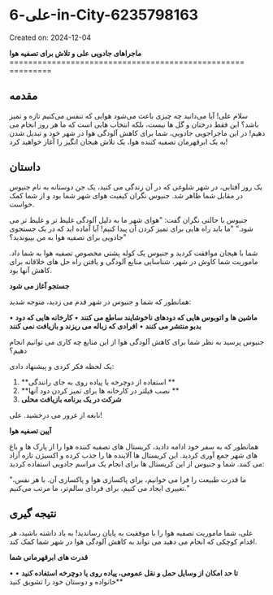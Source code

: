 # علی-6-in-City-6235798163

Created on: 2024-12-04

**ماجراهای جادویی علی و تلاش برای تصفیه هوا**
================================================== =========

**مقدمه**
---------------

سلام علی! آیا می‌دانید چه چیزی باعث می‌شود هوایی که تنفس می‌کنیم تازه و تمیز باشد؟ این فقط درختان و گل ها نیست، بلکه انتخاب هایی است که ما هر روز انجام می دهیم! در این ماجراجویی جادویی، شما برای کاهش آلودگی هوا در شهر خود و تبدیل شدن به یک ابرقهرمان تصفیه کننده هوا، یک تلاش هیجان انگیز را آغاز خواهید کرد!

**داستان**
----------

یک روز آفتابی، در شهر شلوغی که در آن زندگی می کنید، یک جن دوستانه به نام جنیوس در مقابل شما ظاهر شد. جنیوس نگران کیفیت هوای شهر شما بود و از شما کمک خواست.

جنیوس با حالتی نگران گفت: "هوای شهر ما به دلیل آلودگی غلیظ تر و غلیظ تر می شود." "ما باید راه هایی برای تمیز کردن آن پیدا کنیم! آیا آماده اید که در یک جستجوی جادویی برای تصفیه هوا به من بپیوندید؟"

شما با هیجان موافقت کردید و جنیوس یک کوله پشتی مخصوص تصفیه هوا به شما داد. ماموریت شما کاوش در شهر، شناسایی منابع آلودگی و یافتن راه حل های خلاقانه برای کاهش آنها بود.

**جستجو آغاز می شود**

همانطور که شما و جنیوس در شهر قدم می زدید، متوجه شدید:

• **ماشین ها و اتوبوس هایی که دودهای ناخوشایند ساطع می کنند**
• **کارخانه هایی که دود بدبو منتشر می کنند**
• **افرادی که زباله می ریزند و بازیافت نمی کنند**

جنیوس پرسید به نظر شما برای کاهش آلودگی هوا از این منابع چه کاری می توانیم انجام دهیم؟

یک لحظه فکر کردی و پیشنهاد دادی:

1. **استفاده از دوچرخه یا پیاده روی به جای رانندگی **
2. **نصب فیلتر در کارخانه ها برای تمیز کردن دود آنها **
3. **شرکت در یک برنامه بازیافت محلی**

نابغه از غرور می درخشید. علی!

**آیین تصفیه هوا**

همانطور که به سفر خود ادامه دادید، کریستال های تصفیه کننده هوا را از پارک ها و باغ های شهر جمع آوری کردید. این کریستال ها آلاینده ها را جذب کرده و اکسیژن تازه آزاد می کنند. شما و جنیوس از این کریستال ها برای انجام یک مراسم جادویی استفاده کردید:

"ما قدرت طبیعت را فرا می خوانیم،
برای پاکسازی هوا و پاکسازی آن.
با هر نفس، تغییری ایجاد می کنیم،
برای فردای سالم‌تر، ما مرتب می‌کنیم."

**نتیجه گیری**
----------

علی، شما ماموریت تصفیه هوا را با موفقیت به پایان رساندید! به یاد داشته باشید، هر اقدام کوچکی که انجام می دهید می تواند به کاهش آلودگی هوا در شهر شما کمک کند.

**قدرت های ابرقهرمانی شما**

• **تا حد امکان از وسایل حمل و نقل عمومی، پیاده روی یا دوچرخه استفاده کنید**
• **خانواده و دوستان خود را تشویق کنید